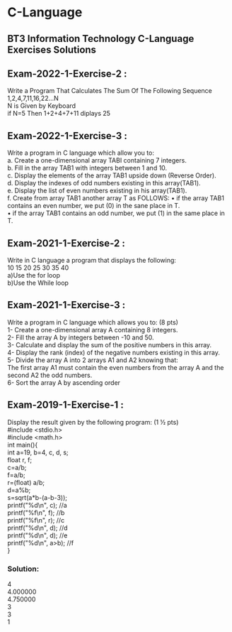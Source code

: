 # C-Language</br>
## BT3 Information Technology C-Language Exercises Solutions</br>
## Exam-2022-1-Exercise-2 :</br>
Write a Program That Calculates The Sum Of The Following Sequence 1,2,4,7,11,16,22...N</br>
N is Given by Keyboard</br>
if N=5 Then 1+2+4+7+11 diplays 25</br>
## Exam-2022-1-Exercise-3 :</br>
Write a program in C language which allow  you to:</br>
a. Create a one-dimensional array TABI containing 7 integers.</br>
b. Fill in the array TAB1 with integers between 1 and 10. </br>
c. Display the elements of the array TAB1 upside down (Reverse Order). </br>
d. Display the indexes of odd numbers existing in this array(TAB1). </br>
e. Display the list of even numbers existing in his array(TAB1). </br>
f. Create from array TAB1 another array T as FOLLOWS: 
	• if the array TAB1 contains an even number, we put (0) in the sane place in T.</br>
	• if the array TAB1 contains an odd number, we put (1) in the same place in T.</br> 

## Exam-2021-1-Exercise-2 :</br>
Write in C language a program that displays the following: </br>
10 15 20 25 30 35 40 </br>
a)Use the for loop</br>
b)Use the While loop</br>
## Exam-2021-1-Exercise-3 :</br>
Write a program in C language which allows you to: (8 pts) </br>
1- Create a one-dimensional array A containing 8 integers. </br>
2- Fill the array A by integers between -10 and 50. </br>
3- Calculate and display the sum of the positive numbers in this array. </br>
4- Display the rank (index) of the negative numbers existing in this array. </br>
5- Divide the array A into 2 arrays A1 and A2 knowing that: </br>
The first array A1 must contain the even numbers from the array A and the second A2 the odd numbers.</br>
6- Sort the array A by ascending order </br>
## Exam-2019-1-Exercise-1 :</br>
Display the result given by the following program: (1 ½ pts) </br>
#include <stdio.h></br>
#include <math.h></br>
int  main(){ </br>
	int a=19, b=4, c, d, s;</br>
	float r, f;</br>
	c=a/b;</br>
	f=a/b;</br>
	r=(float) a/b;</br>
	d=a%b;</br>
	s=sqrt(a*b-(a-b-3));</br>
	printf("%d\n", c); //a</br>
	printf("%f\n", f); //b</br>
	printf("%f\n", r); //c</br>
	printf("%d\n", d); //d</br>
	printf("%d\n", d); //e</br>
	printf("%d\n", a>b); //f</br>
}</br>
### Solution:</br>
4</br>
4.000000</br>
4.750000</br>
3</br>
3</br>
1</br>
